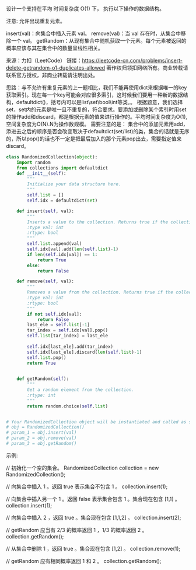 设计一个支持在平均 时间复杂度 O(1) 下， 执行以下操作的数据结构。

注意: 允许出现重复元素。

insert(val)：向集合中插入元素 val。
remove(val)：当 val 存在时，从集合中移除一个 val。
getRandom：从现有集合中随机获取一个元素。每个元素被返回的概率应该与其在集合中的数量呈线性相关。

来源：力扣（LeetCode）
链接：https://leetcode-cn.com/problems/insert-delete-getrandom-o1-duplicates-allowed
著作权归领扣网络所有。商业转载请联系官方授权，非商业转载请注明出处。

思路：与不允许有重复元素的上一题相比，我们不能再使用dict来根据唯一的key获取索引。现在每一个key可能会对应很多索引，这时候我们要用一种新的数据结构，defaultdict()，括号内可以是list\set\bool\int等类。。
根据题意，我们选择set，set内的元素是唯一且不重复的，符合要求。要添加或删除某个索引时用set的操作add和discard，都是根据元素的值来进行操作的。平均时间复杂度为O(1),空间复杂度为O(N).N为操作数规模。
需要注意的是：
集合中的添加元素用add，添进去之后的顺序是否会改变取决于defaultdict(set/list)的类，集合的话就是无序的，所以pop()的话也不一定是把最后加入的那个元素pop出去，需要指定值来discard。
```python
class RandomizedCollection(object):
    import random
    from collections import defaultdict
    def __init__(self):
        """
        Initialize your data structure here.
        """
        self.list = []
        self.idx = defaultdict(set)

    def insert(self, val):
        """
        Inserts a value to the collection. Returns true if the collection did not already contain the specified element.
        :type val: int
        :rtype: bool
        """
        self.list.append(val)
        self.idx[val].add(len(self.list)-1)
        if len(self.idx[val]) == 1:
            return True 
        else:
            return False

    def remove(self, val):
        """
        Removes a value from the collection. Returns true if the collection contained the specified element.
        :type val: int
        :rtype: bool
        """
        if not self.idx[val]:
            return False
        last_ele = self.list[-1]
        tar_index = self.idx[val].pop()
        self.list[tar_index] = last_ele
        
        self.idx[last_ele].add(tar_index)
        self.idx[last_ele].discard(len(self.list)-1)
        self.list.pop()
        return True
        

    def getRandom(self):
        """
        Get a random element from the collection.
        :rtype: int
        """
        return random.choice(self.list)


# Your RandomizedCollection object will be instantiated and called as such:
# obj = RandomizedCollection()
# param_1 = obj.insert(val)
# param_2 = obj.remove(val)
# param_3 = obj.getRandom()
```

示例:

// 初始化一个空的集合。
RandomizedCollection collection = new RandomizedCollection();

// 向集合中插入 1 。返回 true 表示集合不包含 1 。
collection.insert(1);

// 向集合中插入另一个 1 。返回 false 表示集合包含 1 。集合现在包含 [1,1] 。
collection.insert(1);

// 向集合中插入 2 ，返回 true 。集合现在包含 [1,1,2] 。
collection.insert(2);

// getRandom 应当有 2/3 的概率返回 1 ，1/3 的概率返回 2 。
collection.getRandom();

// 从集合中删除 1 ，返回 true 。集合现在包含 [1,2] 。
collection.remove(1);

// getRandom 应有相同概率返回 1 和 2 。
collection.getRandom();
